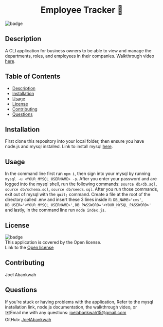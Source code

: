 <h1 align="center">Employee Tracker 👋</h1>
  
![badge](https://img.shields.io/badge/license-Open-brightgreen)<br />

## Description
A CLI application for business owners to be able to view and manage the departments, roles, and employees in their companies. Walkthrough video <a href='https://drive.google.com/file/d/1FhZcHlySPuS-zA9RDhJ2ajpKkeTaykyn/view?usp=sharing'>here</a>.

## Table of Contents
- [Description](#description)
- [Installation](#installation)
- [Usage](#usage)
- [License](#license)
- [Contributing](#contributing)
- [Questions](#questions)

## Installation
First clone this repository into your local folder, then ensure you have node.js and mysql installed. Link to install mysql <a href='https://coding-boot-camp.github.io/full-stack/mysql/mysql-installation-guide'>here</a>.

## Usage
In the command line first run `npm i`, then sign into your mysql by running `mysql -u <YOUR_MYSQL_USERNAME> -p`. After you enter your password and are logged into the mysql shell, run the following commands: `source db/db.sql`, `source db/schema.sql`, `source db/seeds.sql`. After you run those commands, exit out of mysql with the `quit;` command. Create a file at the root of the directory called .env and insert these 3 lines inside it: `DB_NAME='cms'`, `DB_USER='<YOUR_MYSQL_USERNAME>'`, `DB_PASSWORD='<YOUR_MYSQL_PASSWORD>'` and lastly, in the command line run `node index.js`.

## License
![badge](https://img.shields.io/badge/license-Open-brightgreen)
<br />
This application is covered by the Open license.
<br />
Link to the <a href='https://www.google.com/search?q=Open+license'>Open license</a>

## Contributing
Joel Abankwah


## Questions
If you're stuck or having problems with the application, Refer to the mysql installation link, node.js documentation, the walkthrough video, or<br />
✉️Email me with any questions: <a href='mailto:joelabankwah15@gmail.com'>joelabankwah15@gmail.com</a><br />
GitHub: [JoelAbankwah](https://github.com/JoelAbankwah)
